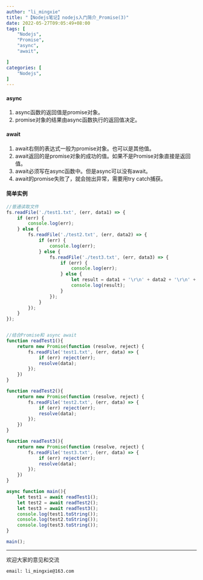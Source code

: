 ```yaml
---
author: "li_mingxie"
title: "【Nodejs笔记】nodejs入门简介_Promise(3)"
date: 2022-05-27T09:05:49+08:00
tags: [
    "Nodejs",
    "Promise",
    "async",
    "await",

]
categories: [
    "Nodejs",
]
---
```


#### async

1. async函数的返回值是promise对象。
2. promise对象的结果由async函数执行的返回值决定。<!--more-->

#### await  

1. await右侧的表达式一般为promise对象。也可以是其他值。
2. await返回的是promise对象的成功的值。如果不是Promise对象直接是返回值。
3. await必须写在async函数中。但是async可以没有await。
4. await的promise失败了，就会抛出异常，需要用try catch捕获。

#### 简单实例

```js
//普通读取文件
fs.readFile('./test1.txt', (err, data1) => {
    if (err) {
        console.log(err);
    } else {
        fs.readFile('./test2.txt', (err, data2) => {
            if (err) {
                console.log(err);
            } else {
                fs.readFile('./test3.txt', (err, data3) => {
                    if (err) {
                        console.log(err);
                    } else {
                        let result = data1 + '\r\n' + data2 + '\r\n' + data3;
                        console.log(result);
                    }
                });
            }
        });
    }
});


//结合Promise和 async await
function readTest1(){
    return new Promise(function (resolve, reject) {
        fs.readFile('test1.txt', (err, data) => {
            if (err) reject(err);
            resolve(data);
        });
    }) 
}

function readTest2(){
    return new Promise(function (resolve, reject) {
        fs.readFile('test2.txt', (err, data) => {
            if (err) reject(err);
            resolve(data);
        });
    }) 
}

function readTest3(){
    return new Promise(function (resolve, reject) {
        fs.readFile('test3.txt', (err, data) => {
            if (err) reject(err);
            resolve(data);
        });
    }) 
}

async function main(){
    let test1 = await readTest1();
    let test2 = await readTest2();
    let test3 = await readTest3();
    console.log(test1.toString());
    console.log(test2.toString());
    console.log(test3.toString());
}

main();
```

----------------------------------------------
欢迎大家的意见和交流

`email: li_mingxie@163.com`
